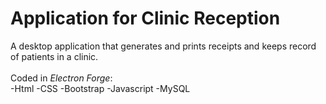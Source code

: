 # Application for Clinic Reception
A desktop application that generates and prints receipts and keeps record of patients in a clinic. 
<br><br>
Coded in *Electron Forge*: <br>
-Html
-CSS
-Bootstrap
-Javascript
-MySQL
